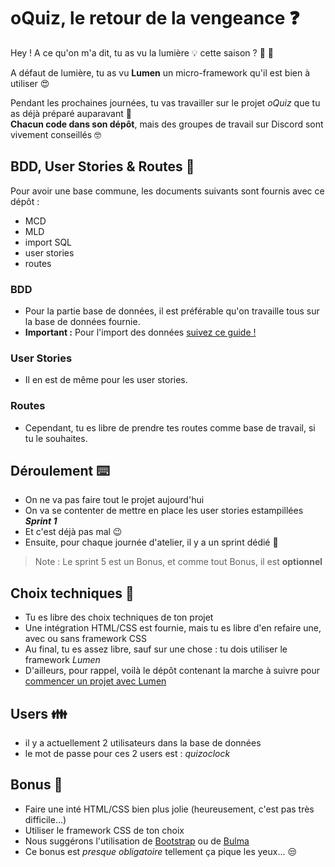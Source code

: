 # oQuiz, le retour de la vengeance :question:

Hey ! A ce qu'on m'a dit, tu as vu la lumière :bulb: cette saison ? :door: :running:

A défaut de lumière, tu as vu **Lumen** un micro-framework qu'il est bien à utiliser :heart_eyes:

Pendant les prochaines journées, tu vas travailler sur le projet _oQuiz_ que tu as déjà préparé auparavant :tada:  
**Chacun code dans son dépôt**, mais des groupes de travail sur Discord sont vivement conseillés :nerd_face:

## BDD, User Stories & Routes :construction:

Pour avoir une base commune, les documents suivants sont fournis avec ce dépôt :
- MCD
- MLD
- import SQL
- user stories
- routes

### BDD

- Pour la partie base de données, il est préférable qu'on travaille tous sur la base de données fournie.
- **Important :** Pour l'import des données [suivez ce guide !](./docs/database/import.md)

### User Stories

- Il en est de même pour les user stories.

### Routes

- Cependant, tu es libre de prendre tes routes comme base de travail, si tu le souhaites.

## Déroulement :keyboard:

- On ne va pas faire tout le projet aujourd'hui
- On va se contenter de mettre en place les user stories estampillées **_Sprint 1_**
- Et c'est déjà pas mal :wink:
- Ensuite, pour chaque journée d'atelier, il y a un sprint dédié :tada:

> Note : Le sprint 5 est un Bonus, et comme tout Bonus, il est **optionnel**

## Choix techniques :thinking:

- Tu es libre des choix techniques de ton projet
- Une intégration HTML/CSS est fournie, mais tu es libre d'en refaire une, avec ou sans framework CSS
- Au final, tu es assez libre, sauf sur une chose : tu dois utiliser le framework _Lumen_
- D'ailleurs, pour rappel, voilà le dépôt contenant la marche à suivre pour [commencer un projet avec Lumen](https://github.com/O-clock-Vortex/S07-E01-exo-first-lumen-project)

## Users :family:

- il y a actuellement 2 utilisateurs dans la base de données
- le mot de passe pour ces 2 users est : _quizoclock_

## Bonus :lipstick:

- Faire une inté HTML/CSS bien plus jolie (heureusement, c'est pas très difficile...)
- Utiliser le framework CSS de ton choix
- Nous suggérons l'utilisation de [Bootstrap](https://getbootstrap.com/) ou de [Bulma](https://bulma.io/)
- Ce bonus est _presque obligatoire_ tellement ça pique les yeux... :unamused:
